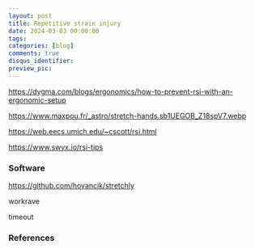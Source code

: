```yaml
---
layout: post
title: Repetitive strain injury
date: 2024-03-03 00:00:00
tags: 
categories: [blog]
comments: true
disqus_identifier:
preview_pic: 
---
```



https://dygma.com/blogs/ergonomics/how-to-prevent-rsi-with-an-ergonomic-setup

https://www.maxpou.fr/_astro/stretch-hands.sb1UEGOB_Z18spV7.webp

https://web.eecs.umich.edu/~cscott/rsi.html

https://www.swyx.io/rsi-tips


### __Software__

https://github.com/hovancik/stretchly

workrave

timeout


### __References__
